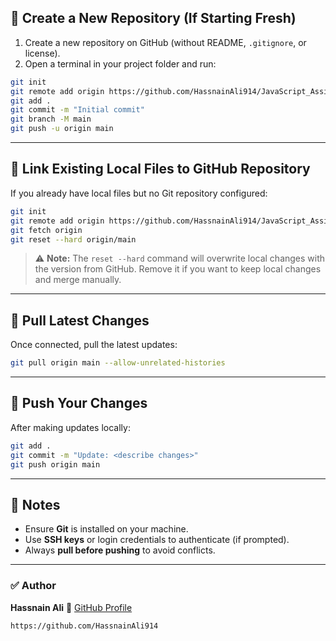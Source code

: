 
## 🔹 Create a New Repository (If Starting Fresh)

1. Create a new repository on GitHub (without README, `.gitignore`, or license).
2. Open a terminal in your project folder and run:

```bash
git init
git remote add origin https://github.com/HassnainAli914/JavaScript_Assignments_SMIT.git
git add .
git commit -m "Initial commit"
git branch -M main
git push -u origin main
```

---

## 🔹 Link Existing Local Files to GitHub Repository

If you already have local files but no Git repository configured:

```bash
git init
git remote add origin https://github.com/HassnainAli914/JavaScript_Assignments_SMIT.git
git fetch origin
git reset --hard origin/main
```

> ⚠ **Note:**
> The `reset --hard` command will overwrite local changes with the version from GitHub.
> Remove it if you want to keep local changes and merge manually.

---

## 🔹 Pull Latest Changes

Once connected, pull the latest updates:

```bash
git pull origin main --allow-unrelated-histories
```

---

## 🔹 Push Your Changes

After making updates locally:

```bash
git add .
git commit -m "Update: <describe changes>"
git push origin main
```

---

## 📝 Notes

* Ensure **Git** is installed on your machine.
* Use **SSH keys** or login credentials to authenticate (if prompted).
* Always **pull before pushing** to avoid conflicts.

---

### ✅ Author

**Hassnain Ali**
📌 [GitHub Profile](https://github.com/HassnainAli914)

```
https://github.com/HassnainAli914

